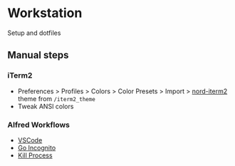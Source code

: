 # Workstation
Setup and dotfiles

## Manual steps

### iTerm2
* Preferences > Profiles > Colors > Color Presets > Import > [nord-iterm2](https://github.com/arcticicestudio/nord-iterm2) theme from `/iterm2_theme`
* Tweak ANSI colors

### Alfred Workflows
* [VSCode](https://www.packal.org/workflow/visual-studio-code)
* [Go Incognito](https://www.packal.org/workflow/go-incognitoprivate-alfred-workflow)
* [Kill Process](http://www.packal.org/workflow/kill-process)
